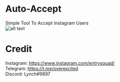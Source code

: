 # Auto-Accept
Simple Tool To Accept Instagram Users<br>
![alt text](![image](https://user-images.githubusercontent.com/88463490/148970481-b6cf9338-f6dc-4919-90f1-b1be1432840a.png))
# Credit

Instagram: https://www.instagram.com/entrysquad/ <br>
Telegram: https://t.me/overexcited <br>
Discord: Lynch#9897
